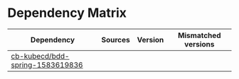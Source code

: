 # Dependency Matrix

Dependency | Sources | Version | Mismatched versions
---------- | ------- | ------- | -------------------
[cb-kubecd/bdd-spring-1583619836](https://github.com/cb-kubecd/bdd-spring-1583619836.git) |  | []() | 
